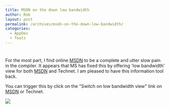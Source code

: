 ```yaml
---
title: MSDN on the down low bandwidth
author: Rob
layout: post
permalink: /archives/msdn-on-the-down-low-bandwidth/
categories:
  - AppDev
  - Tools
---
```

# 

For the most part, I find online [MSDN][1] to be a complete and utter slow pain in the compiler. It appears that MS has fixed this by offering 'low bandwidth' view for both [MSDN][1] and Technet. I am pleased to have this information tool back.

 [1]: http://msdn.microsoft.com/en-us/default.aspx

You can trigger this by click on the "Switch on low bandwidth view" link on [MSDN][1] or Technet.

![][2]

 [2]: https://www.datachomp.com//appdev/Low_Bandwidth_MSDN.jpg
